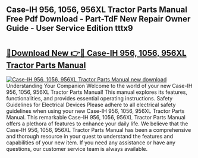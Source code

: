 ## Case-IH 956, 1056, 956XL Tractor Parts Manual Free Pdf Download - Part-TdF New Repair Owner Guide - User Service Edition tttx9

# <h2><a href="http://bc57959.oget.top/?id=Case-IH+956%2c+1056%2c+956XL+Tractor+Parts+Manual">🔗Download New 👉🔴 Case-IH 956, 1056, 956XL Tractor Parts Manual</a></h2>

[![Case-IH 956, 1056, 956XL Tractor Parts Manual new download](https://i.imgur.com/5g1atiW.png)](http://bc57959.oget.top/?id=Case-IH+956%2c+1056%2c+956XL+Tractor+Parts+Manual)
Understanding Your Companion Welcome to the world of your new Case-IH 956, 1056, 956XL Tractor Parts Manual! This manual explores its features, functionalities, and provides essential operating instructions. Safety Guidelines for Electrical Devices Please adhere to all electrical safety guidelines when using your new Case-IH 956, 1056, 956XL Tractor Parts Manual. This remarkable Case-IH 956, 1056, 956XL Tractor Parts Manual offers a plethora of features to enhance your daily life. We believe that the Case-IH 956, 1056, 956XL Tractor Parts Manual has been a comprehensive and thorough resource in your quest to understand the features and capabilities of your new item. If you need any assistance or have any questions, our customer service team is always available.
